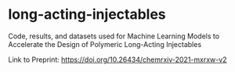 # long-acting-injectables
Code, results, and datasets used for Machine Learning Models to Accelerate the Design of Polymeric Long-Acting Injectables

Link to Preprint: https://doi.org/10.26434/chemrxiv-2021-mxrxw-v2
